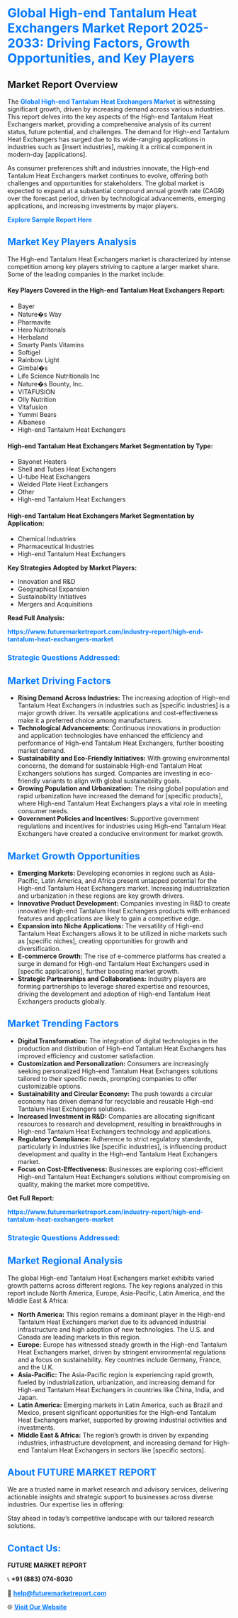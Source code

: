 <h1 style="color: #007BFF;">Global High-end Tantalum Heat Exchangers Market Report 2025-2033: Driving Factors, Growth Opportunities, and Key Players</h1>

<section id="overview">
<h2>Market Report Overview</h2>
<p>The <a href="https://www.futuremarketreport.com/industry-report/high-end-tantalum-heat-exchangers-market" style="color: #007BFF; text-decoration: none;"><strong>Global High-end Tantalum Heat Exchangers Market</strong></a> is witnessing significant growth, driven by increasing demand across various industries. This report delves into the key aspects of the High-end Tantalum Heat Exchangers market, providing a comprehensive analysis of its current status, future potential, and challenges. The demand for High-end Tantalum Heat Exchangers has surged due to its wide-ranging applications in industries such as [insert industries], making it a critical component in modern-day [applications].</p>
<p>As consumer preferences shift and industries innovate, the High-end Tantalum Heat Exchangers market continues to evolve, offering both challenges and opportunities for stakeholders. The global market is expected to expand at a substantial compound annual growth rate (CAGR) over the forecast period, driven by technological advancements, emerging applications, and increasing investments by major players.</p>
</section>

<section id="overview">
<p><a href="https://www.futuremarketreport.com/request-sample/reportId=106521" style="color: #007BFF; text-decoration: none;"><strong>Explore Sample Report Here</strong></a></p>
</section>

<section id="key-players">
<h2 style="color: #007BFF;">Market Key Players Analysis</h2>
<p>The High-end Tantalum Heat Exchangers market is characterized by intense competition among key players striving to capture a larger market share. Some of the leading companies in the market include:</p>
<h4>Key Players Covered in the High-end Tantalum Heat Exchangers Report:</h4>
<ul><li>Bayer</li><li>Nature�s Way</li><li>Pharmavite</li><li>Hero Nutritonals</li><li>Herbaland</li><li>Smarty Pants Vitamins</li><li>Softigel</li><li>Rainbow Light</li><li>Gimbal�s</li><li>Life Science Nutritionals Inc</li><li>Nature�s Bounty, Inc.</li><li>VITAFUSION</li><li>Olly Nutrition</li><li>Vitafusion</li><li>Yummi Bears</li><li>Albanese</li><li>High-end Tantalum Heat Exchangers</li></ul>
<h4>High-end Tantalum Heat Exchangers Market Segmentation by Type:</h4>
<ul><li>Bayonet Heaters</li><li>Shell and Tubes Heat Exchangers</li><li>U-tube Heat Exchangers</li><li>Welded Plate Heat Exchangers</li><li>Other</li><li>High-end Tantalum Heat Exchangers</li></ul>

<h4>High-end Tantalum Heat Exchangers Market Segmentation by Application:</h4>
<ul><li>Chemical Industries</li><li>Pharmaceutical Industries</li><li>High-end Tantalum Heat Exchangers</li></ul>
<p><strong>Key Strategies Adopted by Market Players:</strong></p>
<ul>
<li>Innovation and R&D</li>
<li>Geographical Expansion</li>
<li>Sustainability Initiatives</li>
<li>Mergers and Acquisitions</li>
</ul>
</section>

<section>
<p><strong>Read Full Analysis: </strong></p><a href="https://www.futuremarketreport.com/industry-report/high-end-tantalum-heat-exchangers-market" style="color: #007BFF; text-decoration: none;"><strong>https://www.futuremarketreport.com/industry-report/high-end-tantalum-heat-exchangers-market</strong></a>
<h3 style="color: #007BFF;">Strategic Questions Addressed:</h3>
</section>

<section id="driving-factors">
<h2 style="color: #007BFF;">Market Driving Factors</h2>
<ul>
<li><strong>Rising Demand Across Industries:</strong> The increasing adoption of High-end Tantalum Heat Exchangers in industries such as [specific industries] is a major growth driver. Its versatile applications and cost-effectiveness make it a preferred choice among manufacturers.</li>
<li><strong>Technological Advancements:</strong> Continuous innovations in production and application technologies have enhanced the efficiency and performance of High-end Tantalum Heat Exchangers, further boosting market demand.</li>
<li><strong>Sustainability and Eco-Friendly Initiatives:</strong> With growing environmental concerns, the demand for sustainable High-end Tantalum Heat Exchangers solutions has surged. Companies are investing in eco-friendly variants to align with global sustainability goals.</li>
<li><strong>Growing Population and Urbanization:</strong> The rising global population and rapid urbanization have increased the demand for [specific products], where High-end Tantalum Heat Exchangers plays a vital role in meeting consumer needs.</li>
<li><strong>Government Policies and Incentives:</strong> Supportive government regulations and incentives for industries using High-end Tantalum Heat Exchangers have created a conducive environment for market growth.</li>
</ul>
</section>

<section id="growth-opportunities">
<h2 style="color: #007BFF;">Market Growth Opportunities</h2>
<ul>
<li><strong>Emerging Markets:</strong> Developing economies in regions such as Asia-Pacific, Latin America, and Africa present untapped potential for the High-end Tantalum Heat Exchangers market. Increasing industrialization and urbanization in these regions are key growth drivers.</li>
<li><strong>Innovative Product Development:</strong> Companies investing in R&D to create innovative High-end Tantalum Heat Exchangers products with enhanced features and applications are likely to gain a competitive edge.</li>
<li><strong>Expansion into Niche Applications:</strong> The versatility of High-end Tantalum Heat Exchangers allows it to be utilized in niche markets such as [specific niches], creating opportunities for growth and diversification.</li>
<li><strong>E-commerce Growth:</strong> The rise of e-commerce platforms has created a surge in demand for High-end Tantalum Heat Exchangers used in [specific applications], further boosting market growth.</li>
<li><strong>Strategic Partnerships and Collaborations:</strong> Industry players are forming partnerships to leverage shared expertise and resources, driving the development and adoption of High-end Tantalum Heat Exchangers products globally.</li>
</ul>
</section>

<section id="trending-factors">
<h2 style="color: #007BFF;">Market Trending Factors</h2>
<ul>
<li><strong>Digital Transformation:</strong> The integration of digital technologies in the production and distribution of High-end Tantalum Heat Exchangers has improved efficiency and customer satisfaction.</li>
<li><strong>Customization and Personalization:</strong> Consumers are increasingly seeking personalized High-end Tantalum Heat Exchangers solutions tailored to their specific needs, prompting companies to offer customizable options.</li>
<li><strong>Sustainability and Circular Economy:</strong> The push towards a circular economy has driven demand for recyclable and reusable High-end Tantalum Heat Exchangers solutions.</li>
<li><strong>Increased Investment in R&D:</strong> Companies are allocating significant resources to research and development, resulting in breakthroughs in High-end Tantalum Heat Exchangers technology and applications.</li>
<li><strong>Regulatory Compliance:</strong> Adherence to strict regulatory standards, particularly in industries like [specific industries], is influencing product development and quality in the High-end Tantalum Heat Exchangers market.</li>
<li><strong>Focus on Cost-Effectiveness:</strong> Businesses are exploring cost-efficient High-end Tantalum Heat Exchangers solutions without compromising on quality, making the market more competitive.</li>
</ul>
</section>

<section>
<p><strong>Get Full Report: </strong></p><a href="https://www.futuremarketreport.com/industry-report/high-end-tantalum-heat-exchangers-market" style="color: #007BFF; text-decoration: none;"><strong>https://www.futuremarketreport.com/industry-report/high-end-tantalum-heat-exchangers-market</strong></a>
<h3 style="color: #007BFF;">Strategic Questions Addressed:</h3>
</section>


<section id="regional-analysis">
<h2 style="color: #007BFF;">Market Regional Analysis</h2>
<p>The global High-end Tantalum Heat Exchangers market exhibits varied growth patterns across different regions. The key regions analyzed in this report include North America, Europe, Asia-Pacific, Latin America, and the Middle East & Africa:</p>
<ul>
<li><strong>North America:</strong> This region remains a dominant player in the High-end Tantalum Heat Exchangers market due to its advanced industrial infrastructure and high adoption of new technologies. The U.S. and Canada are leading markets in this region.</li>
<li><strong>Europe:</strong> Europe has witnessed steady growth in the High-end Tantalum Heat Exchangers market, driven by stringent environmental regulations and a focus on sustainability. Key countries include Germany, France, and the U.K.</li>
<li><strong>Asia-Pacific:</strong> The Asia-Pacific region is experiencing rapid growth, fueled by industrialization, urbanization, and increasing demand for High-end Tantalum Heat Exchangers in countries like China, India, and Japan.</li>
<li><strong>Latin America:</strong> Emerging markets in Latin America, such as Brazil and Mexico, present significant opportunities for the High-end Tantalum Heat Exchangers market, supported by growing industrial activities and investments.</li>
<li><strong>Middle East & Africa:</strong> The region’s growth is driven by expanding industries, infrastructure development, and increasing demand for High-end Tantalum Heat Exchangers in sectors like [specific sectors].</li>
</ul>
</section>

<footer>
<h2 style="color: #007BFF;">About FUTURE MARKET REPORT</h2>
<p>We are a trusted name in market research and advisory services, delivering actionable insights and strategic support to businesses across diverse industries. Our expertise lies in offering:</p>

<p>Stay ahead in today’s competitive landscape with our tailored research solutions.</p>

<h2 style="color: #007BFF;">Contact Us:</h2>
<p><strong>FUTURE MARKET REPORT</strong></p>
<p>📞 <strong>+91 (883) 074-8030</strong></p>
<p>📧 <strong><a href="mailto:help@futuremarketreport.com" style="color: #007BFF;">help@futuremarketreport.com</a></strong></p>
<p>🌐 <strong><a href="https://www.futuremarketreport.com/" style="color: #007BFF;">Visit Our Website</a></strong></p>
</footer>